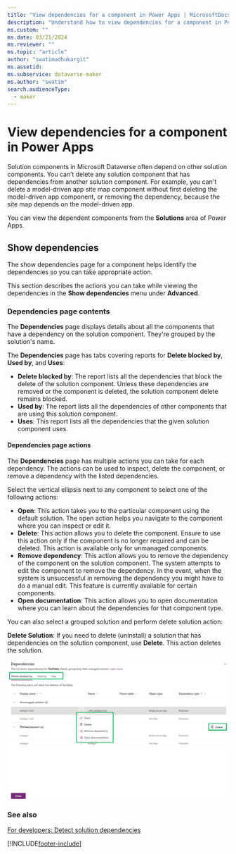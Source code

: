```yaml
---
title: "View dependencies for a component in Power Apps | MicrosoftDocs"
description: "Understand how to view dependencies for a component in Power Apps and take action"
ms.custom: ""
ms.date: 03/21/2024
ms.reviewer: ""
ms.topic: "article"
author: "swatimadhukargit"
ms.assetid: 
ms.subservice: dataverse-maker
ms.author: "swatim"
search.audienceType: 
  - maker
---
```

# View dependencies for a component in Power Apps

Solution components in Microsoft Dataverse often depend on other solution components. You can’t delete any solution component that has dependencies from another solution component. For example, you can't delete a model-driven app site map component without first deleting the model-driven app component, or removing the dependency, because the site map depends on the model-driven app.

You can view the dependent components from the **Solutions** area of Power Apps.

## Show dependencies

The show dependencies page for a component helps identify the dependencies so you can take appropriate action.

This section describes the actions you can take while viewing the dependencies in the **Show dependencies** menu under **Advanced**.

### Dependencies page contents

The **Dependencies** page displays details about all the components that have a dependency on the solution component. They're grouped by the solution's name.

The **Dependencies** page has tabs covering reports for **Delete blocked by**, **Used by**, and **Uses**:

- **Delete blocked by**: The report lists all the dependencies that block the delete of the solution component. Unless these dependencies are removed or the component is deleted, the solution component delete remains blocked.
- **Used by**: The report lists all the dependencies of other components that are using this solution component.
- **Uses**: This report lists all the dependencies that the given solution component uses.

#### Dependencies page actions

The **Dependencies** page has multiple actions you can take for each dependency. The actions can be used to inspect, delete the component, or remove a dependency with the listed dependencies.

Select the vertical ellipsis next to any component to select one of the following actions:

- **Open**: This action takes you to the particular component using the default solution. The open action helps you navigate to the component where you can inspect or edit it.
- **Delete**: This action allows you to delete the component. Ensure to use this action only if the component is no longer required and can be deleted. This action is available only for unmanaged components.
- **Remove dependency**: This action allows you to remove the dependency of the component on the solution component. The system attempts to edit the component to remove the dependency. In the event, when the system is unsuccessful in removing the dependency you might have to do a manual edit. This feature is currently available for certain components.
- **Open documentation**: This action allows you to open documentation where you can learn about the dependencies for that component type.

You can also select a grouped solution and perform delete solution action:

**Delete Solution**: If you need to delete (uninstall) a solution that has dependencies on the solution component, use **Delete**. This action deletes the solution.

![Solution dependencies action.](media/solution-component-dependencies.png "Solution dependencies action")

### See also

[For developers: Detect solution dependencies](/power-platform/alm/solution-api#detect-solution-dependencies)

[!INCLUDE[footer-include](../../includes/footer-banner.md)]
